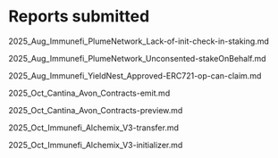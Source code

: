 # Reports submitted

2025_Aug_Immunefi_PlumeNetwork_Lack-of-init-check-in-staking.md

2025_Aug_Immunefi_PlumeNetwork_Unconsented-stakeOnBehalf.md

2025_Aug_Immunefi_YieldNest_Approved-ERC721-op-can-claim.md

2025_Oct_Cantina_Avon_Contracts-emit.md

2025_Oct_Cantina_Avon_Contracts-preview.md

2025_Oct_Immunefi_Alchemix_V3-transfer.md

2025_Oct_Immunefi_Alchemix_V3-initializer.md

